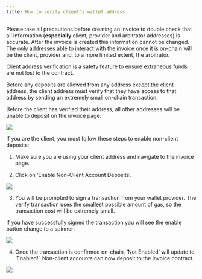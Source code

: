 ```yaml
---
title: How to verify client's wallet address
---
```


Please take all precautions before creating an invoice to double check that all information (**especially** client, provider and arbitrator addresses) is accurate. After the invoice is created this information cannot be changed. The only addresses able to interact with the invoice once it is on-chain will be the client, provider and, to a more limited extent, the arbitrator.

Client address verification is a safety feature to ensure extraneous funds are not lost to the contract.  

Before any deposits are allowed from any address except the client address, the client address must verify that they have access to that address by sending an extremely small on-chain transaction.

Before the client has verified their address, all other addresses will be unable to deposit on the invoice page:

<img src="/screenshots/smart-invoice-verfiy-client-wallet-address-1.png" />

If you are the client, you must follow these steps to enable non-client deposits:

1) Make sure you are using your client address and navigate to the invoice page. 

2) Click on ‘Enable Non-Client Account Deposits’.

<img src="/screenshots/smart-invoice-verfiy-client-wallet-address-2.png" />

3) You will be prompted to sign a transaction from your wallet provider. The verify transaction uses the smallest possible amount of gas, so the transaction cost will be extremely small.  

If you have successfully signed the transaction you will see the enable button change to a spinner:

<img src="/screenshots/smart-invoice-verfiy-client-wallet-address-3.png" />

4) Once the transaction is confirmed on-chain, ‘Not Enabled’ will update to ‘Enabled!’. Non-client accounts can now deposit to the invoice contract.

<img src="/screenshots/smart-invoice-verfiy-client-wallet-address-4.png" />
